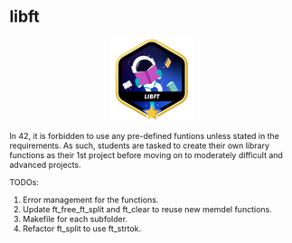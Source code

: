 # libft

<p align="center">
  <img src="https://github.com/cyan-wings/libft/blob/main/libft.png" alt="libft 42 project badge"/>
</p>

In 42, it is forbidden to use any pre-defined funtions unless stated in the requirements. As such, students are tasked to create their own library functions as their 1st project before moving on to moderately difficult and advanced projects.

TODOs:
1. Error management for the functions.
2. Update ft_free_ft_split and ft_clear to reuse new memdel functions.
3. Makefile for each subfolder.
4. Refactor ft_split to use ft_strtok.
